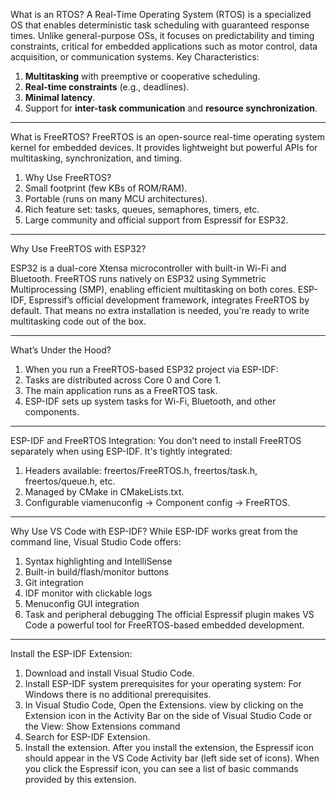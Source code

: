 What is an RTOS?
A Real-Time Operating System (RTOS) is a specialized OS that enables deterministic task scheduling with guaranteed response times.
Unlike general-purpose OSs, it focuses on predictability and timing constraints, critical for embedded applications such as motor control, data acquisition, or communication systems.
Key Characteristics:
1. **Multitasking** with preemptive or cooperative scheduling.
2. **Real-time constraints** (e.g., deadlines).
3. **Minimal latency**.
4. Support for **inter-task communication** and **resource synchronization**.
----
What is FreeRTOS?
FreeRTOS is an open-source real-time operating system kernel for embedded devices. It provides lightweight but powerful APIs for multitasking, synchronization, and timing.
1. Why Use FreeRTOS?
2. Small footprint (few KBs of ROM/RAM).
3. Portable (runs on many MCU architectures).
4. Rich feature set: tasks, queues, semaphores, timers, etc.
5. Large community and official support from Espressif for ESP32.
----
Why Use FreeRTOS with ESP32?

ESP32 is a dual-core Xtensa microcontroller with built-in Wi-Fi and Bluetooth. FreeRTOS runs natively on ESP32 using Symmetric Multiprocessing (SMP), enabling efficient multitasking on both cores.
ESP-IDF, Espressif’s official development framework, integrates FreeRTOS by default. That means no extra installation is needed, you're ready to write multitasking code out of the box.

----
What’s Under the Hood?
1. When you run a FreeRTOS-based ESP32 project via ESP-IDF:
2. Tasks are distributed across Core 0 and Core 1.
3. The main application runs as a FreeRTOS task.
4. ESP-IDF sets up system tasks for Wi-Fi, Bluetooth, and other components.
----
ESP-IDF and FreeRTOS Integration:
You don’t need to install FreeRTOS separately when using ESP-IDF. It's tightly integrated:
1. Headers available: freertos/FreeRTOS.h, freertos/task.h, freertos/queue.h, etc.
2. Managed by CMake in CMakeLists.txt.
3. Configurable viamenuconfig → Component config → FreeRTOS.
----
Why Use VS Code with ESP-IDF?
While ESP-IDF works great from the command line, Visual Studio Code offers:
1. Syntax highlighting and IntelliSense
2. Built-in build/flash/monitor buttons
3. Git integration
4. IDF monitor with clickable logs
5. Menuconfig GUI integration
6. Task and peripheral debugging
The official Espressif plugin makes VS Code a powerful tool for FreeRTOS-based embedded development.
----
Install the ESP-IDF Extension:
1. Download and install Visual Studio Code.
2. Install ESP-IDF system prerequisites for your operating system: For Windows there is no additional prerequisites.
3. In Visual Studio Code, Open the Extensions. view by clicking on the Extension icon in the Activity Bar on the side of Visual Studio Code or the View: Show Extensions command
4. Search for ESP-IDF Extension.
5. Install the extension. After you install the extension, the Espressif icon should appear in the VS Code Activity bar (left side set of icons). When you click the Espressif icon, you can see a list of basic commands provided by this extension.
